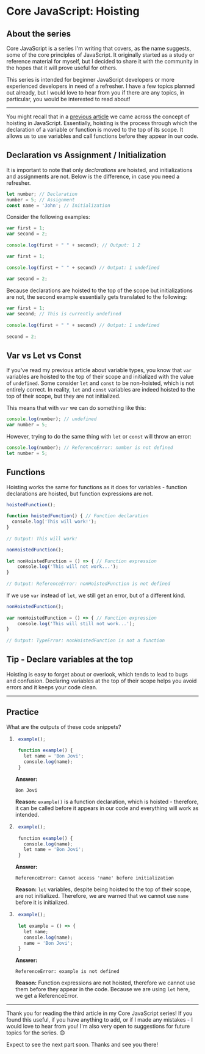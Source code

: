 # Core JavaScript: Hoisting

## **About the series**

Core JavaScript is a series I'm writing that covers, as the name suggests, some of the core principles of JavaScript. It originally started as a study or reference material for myself, but I decided to share it with the community in the hopes that it will prove useful for others.

This series is intended for beginner JavaScript developers or more experienced developers in need of a refresher. I have a few topics planned out already, but I would love to hear from you if there are any topics, in particular, you would be interested to read about!

---

You might recall that in a [previous article](https://blog.ioanatiplea.dev/core-javascript-var-vs-let-vs-const) we came across the concept of hoisting in JavaScript. Essentially, hoisting is the process through which the declaration of a variable or function is moved to the top of its scope. It allows us to use variables and call functions before they appear in our code.

## **Declaration vs Assignment / Initialization**

It is important to note that only *declarations* are hoisted, and initializations and assignments are not. Below is the difference, in case you need a refresher.

```javascript
let number; // Declaration
number = 5; // Assignment
const name = 'John'; // Initialization
```

Consider the following examples:

```javascript
var first = 1;
var second = 2;
​
console.log(first + " " + second); // Output: 1 2
```

```javascript
var first = 1;
​
console.log(first + " " + second) // Output: 1 undefined
​
var second = 2;
```

Because declarations are hoisted to the top of the scope but initializations are not, the second example essentially gets translated to the following:

```javascript
var first = 1;
var second; // This is currently undefined
​
console.log(first + " " + second) // Output: 1 undefined
​
second = 2;
```

## **Var vs Let vs Const**

If you've read my previous article about variable types, you know that `var` variables are hoisted to the top of their scope and initialized with the value of `undefined`. Some consider `let` and `const` to be non-hoisted, which is not entirely correct. In reality, `let` and `const` variables are indeed hoisted to the top of their scope, but they are not initialized.

This means that with `var` we can do something like this:

```javascript
console.log(number); // undefined
var number = 5;
```

However, trying to do the same thing with `let` or `const` will throw an error:

```javascript
console.log(number); // ReferenceError: number is not defined
let number = 5;
```

## **Functions**

Hoisting works the same for functions as it does for variables - function declarations are hoisted, but function expressions are not.

```javascript
hoistedFunction(); 
      
function hoistedFunction() { // Function declaration
  console.log('This will work!');
}
​
// Output: This will work!
```

```javascript
nonHoistedFunction();
  
let nonHoistedFunction = () => { // Function expression
    console.log('This will not work...');
}
​
// Output: ReferenceError: nonHoistedFunction is not defined
```

If we use `var` instead of `let`, we still get an error, but of a different kind.

```javascript
nonHoistedFunction();
  
var nonHoistedFunction = () => { // Function expression
    console.log('This will still not work...');
}
​
// Output: TypeError: nonHoistedFunction is not a function
```

## **Tip - Declare variables at the top**

Hoisting is easy to forget about or overlook, which tends to lead to bugs and confusion. Declaring variables at the top of their scope helps you avoid errors and it keeps your code clean.

---

## **Practice**

What are the outputs of these code snippets?

1. ```javascript
    example();
    ​
    function example() {
      let name = 'Bon Jovi';
      console.log(name);
    }
    ```
    
    **Answer:**
    
    ```plaintext
    Bon Jovi
    ```
    
    **Reason:** `example()` is a function declaration, which is hoisted - therefore, it can be called before it appears in our code and everything will work as intended.
    
2. ```javascript
    example();
    
    ​function example() {
      console.log(name);
      let name = 'Bon Jovi';
    }
    ```
    
    **Answer:**
    
    ```plaintext
    ReferenceError: Cannot access 'name' before initialization
    ```
    
    **Reason:** `let` variables, despite being hoisted to the top of their scope, are not initialized. Therefore, we are warned that we cannot use `name` before it is initialized.
    
3. ```javascript
    example();
    ​
    let example = () => {
      let name;
      console.log(name);
      name = 'Bon Jovi';
    }
    ```
    
    **Answer:**
    
    ```plaintext
    ReferenceError: example is not defined
    ```
    
    **Reason:** Function expressions are not hoisted, therefore we cannot use them before they appear in the code. Because we are using `let` here, we get a ReferenceError.
    

---

Thank you for reading the third article in my Core JavaScript series! If you found this useful, if you have anything to add, or if I made any mistakes - I would love to hear from you! I'm also very open to suggestions for future topics for the series. 😊

Expect to see the next part soon. Thanks and see you there!